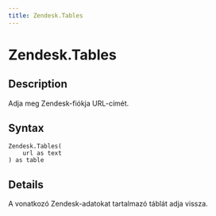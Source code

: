 ```yaml
---
title: Zendesk.Tables
---
```


# Zendesk.Tables


## Description

Adja meg Zendesk-fiókja URL-címét.


## Syntax

```powerquery
Zendesk.Tables(
    url as text
) as table
```


## Details

A vonatkozó Zendesk-adatokat tartalmazó táblát adja vissza.



